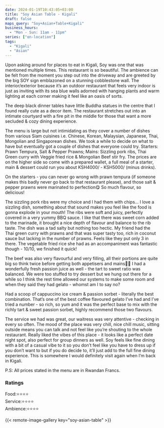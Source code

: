 ```yaml
---
date: 2024-01-19T10:43:05+03:00
title: "Soy Asian Table - Kigali"
draft: false
maps_query: "Soy+Asian+Table+Kigali"
business_hours:
  - "Mon - Sun: 11am - 11pm"
series: ["on-location"]
tags:
  - "Kigali"
  - "Asian"
---
```


Upon asking around for places to eat in Kigali, Soy was one that was mentioned multiple times. This restaurant is so beautiful. The ambience can be felt from the moment you step out into the driveway and are greeted by the big SOY sign emblazoned on a stunning cobblestone wall. The interior/exterior because it’s an outdoor restaurant that feels very indoor is just as inviting with its sea blue walls adorned with hanging plants and warm lighting at each corner making it feel like an oasis of sorts.

The deep black dinner tables have little Buddha statues in the centre that I found really cute as a decor item. The restaurant stretches out into an intimate courtyard with a fire pit in the middle for those that want a more secluded & cozy dining experience.

The menu is large but not intimidating as they cover a number of dishes from various Siam cuisines i.e. Chinese, Korean, Malaysian, Japanese, Thai, Mongolian and Singaporean dishes. We took a while to decide on what to have but eventually got a couple of dishes that everyone could try. Starters: Prawn Tempura, Salt & Pepper Prawns; Mains: Sizzling pork ribs, Thai Green curry with Veggie fried rice & Mongolian Beef stir fry. The prices are on the higher side so come with a prepared wallet, a full meal of a starter, main & dessert could run you about KSH4000/ - KSH5000/ (minus drinks).

On the starters - you can never go wrong with prawn tempura (if someone makes this badly never go back to that restaurant please), and those salt & pepper prawns were marinated to perfection😋 So much flavour, so delicious!

The sizzling pork ribs were my choice and I had them with chips… I love a sizzling dish, something about that sound makes you feel like the food is gonna explode in your mouth! The ribs were soft and juicy, perfectly covered in a very yummy BBQ sauce. I like that there was sweet corn added to the marinade, it brought a nice depth of flavour and balance to the rib taste. The dish was a tad salty but nothing too hectic. My friend had the Thai green curry with prawns and that was super tasty too, rich in coconut sauce but lacking in the number of prawns. Feels like they put only 3 in there. The vegetable fried rice she had as an accompaniment was fantastic though - 10/10, we finished it quick!

The beef was also very flavourful and very filling, all their portions are quite big so think twice before getting both appetisers and mains😮‍💨 I had a wonderfully fresh passion juice as well - the tart to sweet ratio was balanced. We were too stuffed to try dessert but we hung out there for a while so I think the rest time allowed our systems to make some room and when they said they had gelato - whomst am I to say no?

Had a scoop of cappuccino ice cream & passion sorbet - literally the best combination. That’s one of the best coffee flavoured gelato I’ve had and I’ve tried a number - so rich, so yum and it was the perfect base to mix with the richly tart & sweet passion sorbet, highly recommend those two flavours.

The service we had was great, our waitress was very attentive - checking in every so often. The mood of the place was very chill, nice chill music, sitting outside means you can talk and not feel like you’re shouting to the whole restaurant. Really liked the vibes of this place - it looks like a perfect date night spot, also perfect for group dinners as well. Soy feels like fine dining with a bit of a casual vibe to it so you don’t feel like you have to dress up if you don’t want to but if you do decide to, it’ll just add to the full fine dining experience. This is somewhere I would definitely visit again when I’m back in Kigali.

P.S: All prices stated in the menu are in Rwandan Francs.

### Ratings

Food:⭐️⭐️⭐️⭐️<br>
Service:⭐️⭐️⭐️⭐️<br>
Ambience:⭐️⭐️⭐️⭐️<br>

{{< remote-image-gallery key="soy-asian-table" >}}
